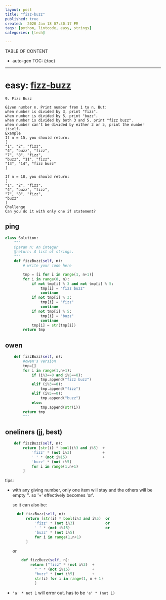 ```yaml
---
layout: post
title: "fizz-buzz"
published: true
created:  2020 Jan 18 07:30:17 PM
tags: [python, lintcode, easy, strings]
categories: [tech]

---
```


TABLE OF CONTENT

* auto-gen TOC:
{:toc}

- - -

# easy: [fizz-buzz](https://www.lintcode.com/problem/fizz-buzz/description)

    9. Fizz Buzz

    Given number n. Print number from 1 to n. But:
    when number is divided by 3, print "fizz".
    when number is divided by 5, print "buzz".
    when number is divided by both 3 and 5, print "fizz buzz".
    when number can't be divided by either 3 or 5, print the number itself.
    Example
    If n = 15, you should return:
    [
    "1", "2", "fizz",
    "4", "buzz", "fizz",
    "7", "8", "fizz",
    "buzz", "11", "fizz",
    "13", "14", "fizz buzz"
    ]

    If n = 10, you should return:
    [
    "1", "2", "fizz",
    "4", "buzz", "fizz",
    "7", "8", "fizz",
    "buzz"
    ]
    Challenge
    Can you do it with only one if statement?


## ping

```python
class Solution:
    """
    @param n: An integer
    @return: A list of strings.
    """
    def fizzBuzz(self, n):
        # write your code here

        tmp = [i for i in range(1, n+1)]
        for i in range(0, n):
            if not tmp[i] % 3 and not tmp[i] % 5:
                tmp[i] = "fizz buzz"
                continue
            if not tmp[i] % 3:
                tmp[i] = "fizz"
                continue
            if not tmp[i] % 5:
                tmp[i] = "buzz"
                continue
            tmp[i] = str(tmp[i])
        return tmp
```

## owen

```python
    def fizzBuzz(self, n):
        #owen's version
        tmp=[]
        for i in range(1,n+1):
            if (i%3==0 and i%5==0):
                tmp.append("fizz buzz")
            elif (i%3==0):
                tmp.append("fizz")
            elif (i%5==0):
                tmp.append("buzz")
            else:
                tmp.append(str(i))
        return tmp
        """
```

## oneliners (jj, best) 

```python
    def fizzBuzz(self, n):
        return [str(i) * bool(i%3 and i%5)  +
            'fizz' * (not i%3)              +
            ' ' * (not i%15)                +
            'buzz' * (not i%5)
            for i in range(1,n+1)
        ]
```

tips:

* with any giving number, only one item will stay and the
others will be empty ''. so '+' effectively becomes 'or'.

  so it can also be:

  ```python
    def fizzBuzz(self, n):
        return [str(i) * bool(i%3 and i%5)  or
            'fizz' * (not i%3)              or
            ' ' * (not i%15)                or
            'buzz' * (not i%5)
            for i in range(1,n+1)
        ]
  ```

  or


  ```python
      def fizzBuzz(self, n):
          return ["fizz" * (not i%3)  +
            " " * (not i%15)          +
            "buzz" * (not i%5)        +
            str(i) for i in range(1, n + 1)
            ]
  ```

* `'a' * not 1` will error out. has to be `'a' * (not 1)`


